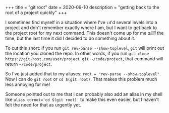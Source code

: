 +++
title = "git root"
date = 2020-09-10
description = "getting back to the root of a project quickly"
+++

I sometimes find myself in a situation where I've `cd`'d several levels into a project and don't remember exactly where I am, but I want to get back to the project root for my next command.
This doesn't come up for me *alllll* the time, but the last time it did I decided to do something about it.

<!-- more -->

To cut this short: if you run `git rev-parse --show-toplevel`, `git` will print out the location you cloned the repo.
In other words, if you run `git clone https://git-host.com/user/project.git ~/code/project`, that command will return `~/code/project`.

So I've just added that to my aliases: `root = "rev-parse --show-toplevel"`.
Now I can do `git root` or `cd $(git root)`.
That makes this problem much less annoying for me!

Someone pointed out to me that I can probably also add an alias in my shell like `alias cdroot='cd $(git root)'` to make this even easier, but I haven't felt the need for that as urgently yet.
